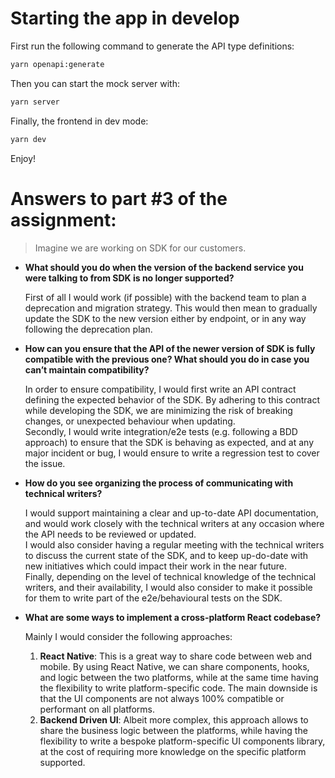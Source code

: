 # Starting the app in develop

First run the following command to generate the API type definitions:

```bash
yarn openapi:generate
```

Then you can start the mock server with:

```bash
yarn server
```

Finally, the frontend in dev mode:

```bash
yarn dev
```

Enjoy!

# Answers to part #3 of the assignment:

> Imagine we are working on SDK for our customers.

- **What should you do when the version of the backend service you were talking to from SDK is no longer supported?**

  First of all I would work (if possible) with the backend team to plan a deprecation and migration strategy. This would
  then mean to gradually update the SDK to the new version either by endpoint, or in any way following the deprecation
  plan.

- **How can you ensure that the API of the newer version of SDK is fully compatible with the previous one? What should
  you do in case you can’t maintain compatibility?**

  In order to ensure compatibility, I would first write an API contract defining the expected behavior of the SDK. By
  adhering to this contract while developing the SDK, we are minimizing the risk of breaking changes, or unexpected
  behaviour when updating.  
  Secondly, I would write integration/e2e tests (e.g. following a BDD approach) to ensure that the SDK is behaving as
  expected, and at any major incident or bug, I would ensure to write a regression test to cover the issue.

- **How do you see organizing the process of communicating with technical writers?**

  I would support maintaining a clear and up-to-date API documentation, and would work closely with the technical
  writers at any occasion where the API needs to be reviewed or updated.  
  I would also consider having a regular meeting with the technical writers to discuss the current state of the SDK, and
  to keep up-do-date with new initiatives which could impact their work in the near future.  
  Finally, depending on the level of technical knowledge of the technical writers, and their availability, I would also
  consider to make it possible for them to write part of the e2e/behavioural tests on the SDK.

- **What are some ways to implement a cross-platform React codebase?**

  Mainly I would consider the following approaches:

  1. **React Native**: This is a great way to share code between web and mobile. By using React Native, we can share
     components, hooks, and logic between the two platforms, while at the same time having the flexibility to write
     platform-specific code. The main downside is that the UI components are not always 100% compatible or performant on
     all platforms.
  2. **Backend Driven UI**: Albeit more complex, this approach allows to share the business logic between the platforms,
     while having the flexibility to write a bespoke platform-specific UI components library, at the cost of requiring
     more knowledge on the specific platform supported.
